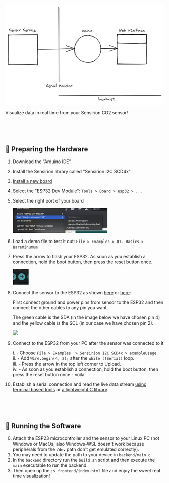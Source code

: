 ![Untitled](./readme_assets/Untitled.png)

Visualize data in real time from your Sensirion CO2 sensor!

<br><br><br>

## 🔧 Preparing the Hardware

1. Download the “Arduino IDE”
2. Install the Sensirion library called "Sensirion I2C SCD4x"
3. [Install a new board](https://www.electroniclinic.com/esp32-arduino-ide-board-manager-installation-espressif-esp32-wroom/#ESP32_Arduino_IDE_Board_Manager_URL_link) 
4. Select the "ESP32 Dev Module": `Tools > Board > esp32 > ...`
5. Select the right port of your board
    
    <img src="./readme_assets/Untitled%202.png" width="300">
    
6. Load a demo file to test it out: `File > Examples > 01. Basics > BareMinumum`
    
4. Press the arrow to flash your ESP32. As soon as you establish a connection, hold the boot button, then press the reset button once.

    <img src="./readme_assets/Untitled%203.png" width="50">

5. Connect the sensor to the ESP32 as shown [here](https://developer.sensirion.com/sensirion-products/scd4x-co2-sensors/) or [here](https://github.com/Sensirion/arduino-i2c-scd4x/blob/master/README.md):

    First connect ground and power pins from sensor to the ESP32 and then connect the other cables to any pin you want. 
    
    The green cable is the SDA (in the image below we have chosen pin 4) and the yellow cable is the SCL (in our case we have chosen pin 2).

    <img src="./readme_assets/Untitled%204.png" width="100">
        
6. Connect to the ESP32 from your PC after the sensor was connected to it

    i. - Choose `File > Examples  > Sensirion I2C SCD4x > exampleUsage`. <br>
    ii. - Add `Wire.begin(4, 2);` after the `while (!Serial)` loop. <br>
    iii. - Press the arrow in the top left corner to Upload. <br>
    iv. - As soon as you establish a connection, hold the boot button, then press the reset button once - voila!

7. Establish a serial connection and read the live data stream [using terminal based tools](https://docs.espressif.com/projects/esp-idf/en/latest/esp32/get-started/establish-serial-connection.html#check-port-on-linux-and-macos) or [a lightweight C library](https://gitlab.com/Teuniz/RS-232).


<br><br><br>

## 🔧 Running the Software

0. Attach the ESP23 microcontroller and the sensor to your Linux PC (not Windows or MacOs, also Windows-WSL doesn't work because peripherals from the `/dev` path don't get emulated correctly).
1. You may need to update the path to your device in `backend/main.c`.
2. In the `backend` directory run the `build.sh` script and then execute the `main` executable to run the backend.
3. Then open up the `js_frontend/index.html` file and enjoy the sweet real time visualization!
